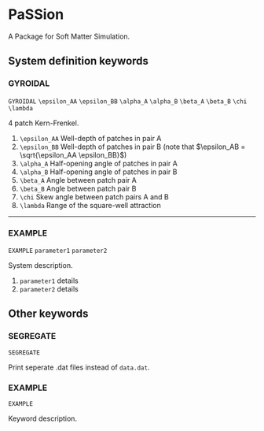 # PaSSion

A Package for Soft Matter Simulation.

## System definition keywords

### GYROIDAL
`GYROIDAL`
`\epsilon_AA`
`\epsilon_BB`
`\alpha_A`
`\alpha_B`
`\beta_A`
`\beta_B`
`\chi`
`\lambda`

4 patch Kern-Frenkel.  

1. `\epsilon_AA` Well-depth of patches in pair A
2. `\epsilon_BB` Well-depth of patches in pair B (note that $\epsilon_AB = \sqrt{\epsilon_AA \epsilon_BB}$)
3. `\alpha_A` Half-opening angle of patches in pair A
4. `\alpha_B` Half-opening angle of patches in pair B
5. `\beta_A` Angle between patch pair A
6. `\beta_B` Angle between patch pair B
7. `\chi` Skew angle between patch pairs A and B
8. `\lambda` Range of the square-well attraction

***

### EXAMPLE
`EXAMPLE`
`parameter1`
`parameter2`

System description.  

1. `parameter1` details
2. `parameter2` details

## Other keywords

### SEGREGATE

`SEGREGATE`

Print seperate .dat files instead of `data.dat`.

### EXAMPLE

`EXAMPLE`

Keyword description.
